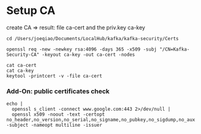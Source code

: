 # Setup CA
create CA => result: file ca-cert and the priv.key ca-key  

```
cd /Users/joeqiao/Documents/LocalHub/kafka/kafka-security/Certs

openssl req -new -newkey rsa:4096 -days 365 -x509 -subj "/CN=Kafka-Security-CA" -keyout ca-key -out ca-cert -nodes

cat ca-cert
cat ca-key
keytool -printcert -v -file ca-cert
```


### Add-On: public certificates check
```
echo |
  openssl s_client -connect www.google.com:443 2>/dev/null |
  openssl x509 -noout -text -certopt no_header,no_version,no_serial,no_signame,no_pubkey,no_sigdump,no_aux -subject -nameopt multiline -issuer
```
